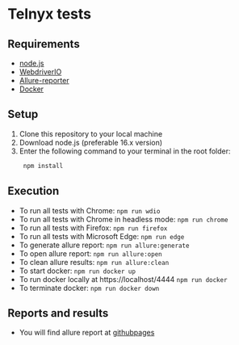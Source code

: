 # Telnyx tests

## Requirements

 - [node.js](https://nodejs.org/)
 - [WebdriverIO](https://cypress.io/)
 - [Allure-reporter](https://github.com/bahmutov/cypress-if)
 - [Docker](https://www.docker.com)

## Setup

1. Clone this repository to your local machine
2. Download node.js (preferable 16.x version)
3. Enter the following command to your terminal in the root folder:
      ```bash
       npm install
      ```

## Execution

- To run all tests with Chrome:
    `npm run wdio`
- To run all tests with Chrome in headless mode:
    `npm run chrome` 
- To run all tests with Firefox:
    `npm run firefox`
- To run all tests with Microsoft Edge:
    `npm run edge`    
- To generate allure report:
    `npm run allure:generate`
- To open allure report:
    `npm run allure:open`
- To clean allure results:
    `npm run allure:clean`
- To start docker:
    `npm run docker up`
- To run docker locally at https://localhost/4444
    `npm run docker`
- To terminate docker:
    `npm run docker down`  


## Reports and results

- You will find allure report at [githubpages](https://ihorkk.github.io/wdio_docker_allure/)

